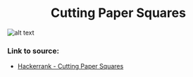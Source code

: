 <h1 align="center">Cutting Paper Squares</h1>

![alt text](https://images2.imgbox.com/a8/c9/BtViNWg9_o.png?raw=true)

### Link to source: 
- <a href="https://www.hackerrank.com/challenges/p1-paper-cutting/problem">Hackerrank - Cutting Paper Squares</a>

